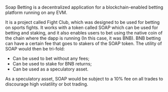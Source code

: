 Soap Betting is a decentralized application for a blockchain-enabled betting platform running on any EVM.

It is a project called Fight Club, which was designed to be used for betting on sports fights. It works with a token called SOAP which can be used for betting and staking, and it also enables users to bet using the native coin of the chain where the dapp is running (In this case, it was BNB). BNB betting can have a certain fee that goes to stakers of the SOAP token. The utility of SOAP would then be tri-fold: 
- Can be used to bet without any fees;
- Can be used to stake for BNB returns;
- Can be used as a speculatory asset.

As a speculatory asset, SOAP would be subject to a 10% fee on all trades to discourage high volatility or bot trading.
